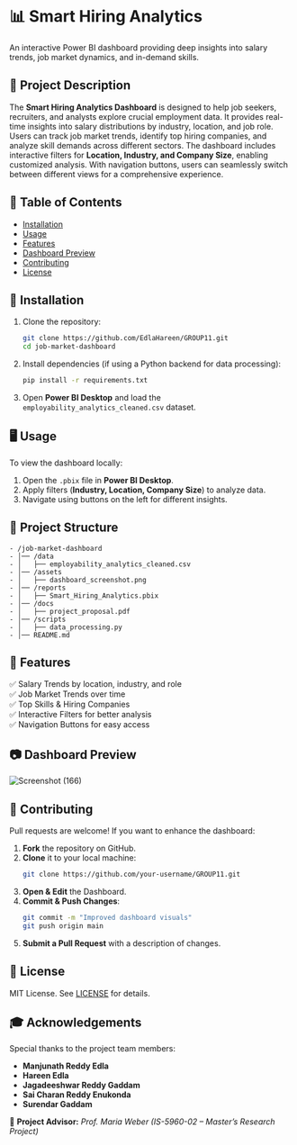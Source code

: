# 📊 Smart Hiring Analytics

An interactive Power BI dashboard providing deep insights into salary trends, job market dynamics, and in-demand skills.

## 🚀 Project Description  
The **Smart Hiring Analytics Dashboard** is designed to help job seekers, recruiters, and analysts explore crucial employment data. It provides real-time insights into salary distributions by industry, location, and job role. Users can track job market trends, identify top hiring companies, and analyze skill demands across different sectors. The dashboard includes interactive filters for **Location, Industry, and Company Size**, enabling customized analysis. With navigation buttons, users can seamlessly switch between different views for a comprehensive experience.

## 📌 Table of Contents  
- [Installation](#installation)  
- [Usage](#usage)  
- [Features](#features)  
- [Dashboard Preview](#-dashboard-preview)  
- [Contributing](#contributing)  
- [License](#license)  

## 🔧 Installation  
1. Clone the repository:  
   ```bash
   git clone https://github.com/EdlaHareen/GROUP11.git  
   cd job-market-dashboard
   ```
2. Install dependencies (if using a Python backend for data processing):  
   ```bash
   pip install -r requirements.txt  
   ```
3. Open **Power BI Desktop** and load the `employability_analytics_cleaned.csv` dataset.

## 🖥️ Usage  
To view the dashboard locally:

1. Open the `.pbix` file in **Power BI Desktop**.
2. Apply filters (**Industry, Location, Company Size**) to analyze data.
3. Navigate using buttons on the left for different insights.

## 📂 Project Structure
```
- /job-market-dashboard  
- │── /data  
- │   ├── employability_analytics_cleaned.csv  
- │── /assets  
- │   ├── dashboard_screenshot.png  
- │── /reports  
- │   ├── Smart_Hiring_Analytics.pbix   
- │── /docs  
- │   ├── project_proposal.pdf  
- │── /scripts  
- │   ├── data_processing.py  
- │── README.md
```


## 🌟 Features  
✅ Salary Trends by location, industry, and role  
✅ Job Market Trends over time  
✅ Top Skills & Hiring Companies  
✅ Interactive Filters for better analysis  
✅ Navigation Buttons for easy access  

## 📷 Dashboard Preview  
![Screenshot (166)](https://github.com/user-attachments/assets/a780c11b-b5d3-4182-8319-a37445e62768)

## 🤝 Contributing  
Pull requests are welcome! If you want to enhance the dashboard:

1. **Fork** the repository on GitHub.
2. **Clone** it to your local machine:
   ```bash
   git clone https://github.com/your-username/GROUP11.git
   ```
3. **Open & Edit** the Dashboard.
4. **Commit & Push Changes**:
   ```bash
   git commit -m "Improved dashboard visuals"
   git push origin main
   ```
5. **Submit a Pull Request** with a description of changes.

## 📜 License  
MIT License. See [LICENSE](LICENSE) for details.

## 🎓 Acknowledgements  
Special thanks to the project team members:

- **Manjunath Reddy Edla**  
- **Hareen Edla**  
- **Jagadeeshwar Reddy Gaddam**  
- **Sai Charan Reddy Enukonda**  
- **Surendar Gaddam**  

📘 **Project Advisor:** *Prof. Maria Weber (IS-5960-02 – Master’s Research Project)*  
